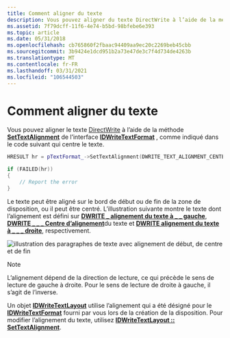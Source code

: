 ```yaml
---
title: Comment aligner du texte
description: Vous pouvez aligner du texte DirectWrite à l’aide de la méthode SetTextAlignment de l’interface IDWriteTextFormat.
ms.assetid: 7f79dcff-11f6-4e74-b5bd-98bfebe6e393
ms.topic: article
ms.date: 05/31/2018
ms.openlocfilehash: cb765860f2fbaac94409aa9ec20c2269beb45cbb
ms.sourcegitcommit: 3b9424e1dcd951b2a73e47de3c7f4d734de4263b
ms.translationtype: MT
ms.contentlocale: fr-FR
ms.lasthandoff: 03/31/2021
ms.locfileid: "106544503"
---
```

# <a name="how-to-align-text"></a>Comment aligner du texte

Vous pouvez aligner le texte [DirectWrite](direct-write-portal.md) à l’aide de la méthode [**SetTextAlignment**](/windows/win32/api/dwrite/nf-dwrite-idwritetextformat-settextalignment) de l’interface [**IDWriteTextFormat**](/windows/win32/api/dwrite/nn-dwrite-idwritetextformat) , comme indiqué dans le code suivant qui centre le texte.


```C++
HRESULT hr = pTextFormat_->SetTextAlignment(DWRITE_TEXT_ALIGNMENT_CENTER);

if (FAILED(hr))
{
    // Report the error
}
```



Le texte peut être aligné sur le bord de début ou de fin de la zone de disposition, ou il peut être centré. L’illustration suivante montre le texte dont l’alignement est défini sur [**DWRITE \_ alignement du texte à \_ \_ gauche**](/windows/win32/api/dwrite/ne-dwrite-dwrite_text_alignment), [**DWRITE \_ \_ \_ Centre d’alignement**](/windows/win32/api/dwrite/ne-dwrite-dwrite_text_alignment)du texte et [**DWRITE alignement du texte à \_ \_ \_ droite**](/windows/win32/api/dwrite/ne-dwrite-dwrite_text_alignment), respectivement.

![illustration des paragraphes de texte avec alignement de début, de centre et de fin](images/textalignment.png)

> [!Note]  
> L’alignement dépend de la direction de lecture, ce qui précède le sens de lecture de gauche à droite. Pour le sens de lecture de droite à gauche, il s’agit de l’inverse.

 

Un objet [**IDWriteTextLayout**](/windows/win32/api/dwrite/nn-dwrite-idwritetextlayout) utilise l’alignement qui a été désigné pour le [**IDWriteTextFormat**](/windows/win32/api/dwrite/nn-dwrite-idwritetextformat) fourni par vous lors de la création de la disposition. Pour modifier l’alignement du texte, utilisez [**IDWriteTextLayout :: SetTextAlignment**](/windows/win32/api/dwrite/nf-dwrite-idwritetextformat-settextalignment).

 

 
